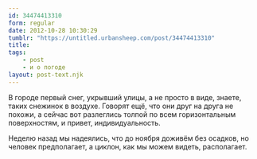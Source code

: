 ```yaml
---
id: 34474413310
form: regular
date: 2012-10-28 10:30:29
tumblr: "https://untitled.urbansheep.com/post/34474413310"
title:
tags:
    - post
    - и о погоде
layout: post-text.njk
---
```


<p>В городе первый снег, укрывший улицы, а не просто в виде, знаете, таких снежинок в воздухе. Говорят ещё, что они друг на друга не похожи, а сейчас вот разлеглись толпой по всем горизонтальным поверхностям, и привет, индивидуальность.</p>

<p>Неделю назад мы надеялись, что до ноября доживём без осадков, но человек предполагает, а циклон, как мы можем видеть, располагает.</p>

